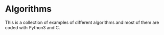 # Algorithms

This is a collection of examples of different algorithms and most of them are coded with Python3 and C.